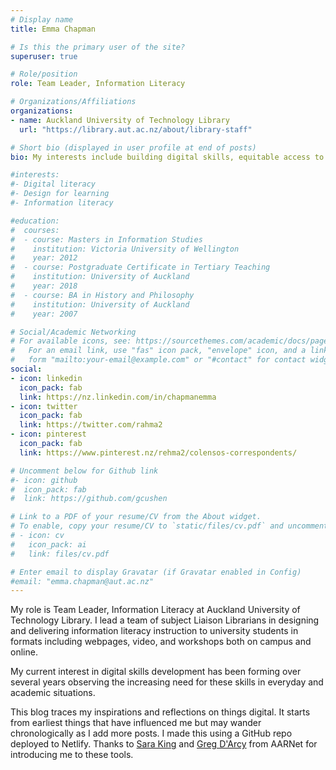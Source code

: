 ```yaml
---
# Display name
title: Emma Chapman

# Is this the primary user of the site?
superuser: true

# Role/position
role: Team Leader, Information Literacy

# Organizations/Affiliations
organizations:
- name: Auckland University of Technology Library
  url: "https://library.aut.ac.nz/about/library-staff"

# Short bio (displayed in user profile at end of posts)
bio: My interests include building digital skills, equitable access to information.

#interests:
#- Digital literacy
#- Design for learning
#- Information literacy

#education:
#  courses:
#  - course: Masters in Information Studies
#    institution: Victoria University of Wellington
#    year: 2012
#  - course: Postgraduate Certificate in Tertiary Teaching
#    institution: University of Auckland
#    year: 2018
#  - course: BA in History and Philosophy
#    institution: University of Auckland
#    year: 2007

# Social/Academic Networking
# For available icons, see: https://sourcethemes.com/academic/docs/page-builder/#icons
#   For an email link, use "fas" icon pack, "envelope" icon, and a link in the
#   form "mailto:your-email@example.com" or "#contact" for contact widget.
social:
- icon: linkedin
  icon_pack: fab
  link: https://nz.linkedin.com/in/chapmanemma
- icon: twitter
  icon_pack: fab
  link: https://twitter.com/rahma2
- icon: pinterest
  icon_pack: fab
  link: https://www.pinterest.nz/rehma2/colensos-correspondents/

# Uncomment below for Github link
#- icon: github
#  icon_pack: fab
#  link: https://github.com/gcushen

# Link to a PDF of your resume/CV from the About widget.
# To enable, copy your resume/CV to `static/files/cv.pdf` and uncomment the lines below.
# - icon: cv
#   icon_pack: ai
#   link: files/cv.pdf

# Enter email to display Gravatar (if Gravatar enabled in Config)
#email: "emma.chapman@aut.ac.nz"
---
```


My role is Team Leader, Information Literacy at Auckland University of Technology Library. I lead a team of subject Liaison Librarians in designing and delivering information literacy instruction to university students in formats including webpages, video, and workshops both on campus and online.

My current interest in digital skills development has been forming over several years observing the increasing need for these skills in everyday and academic situations.

This blog traces my inspirations and reflections on things digital. It starts from earliest things that have influenced me but may wander chronologically as I add more posts. I made this using a GitHub repo deployed to Netlify. Thanks to [Sara King](https://au.linkedin.com/in/sara-king-85695472) and [Greg D'Arcy](https://temp0st.net/) from AARNet for introducing me to these tools.
